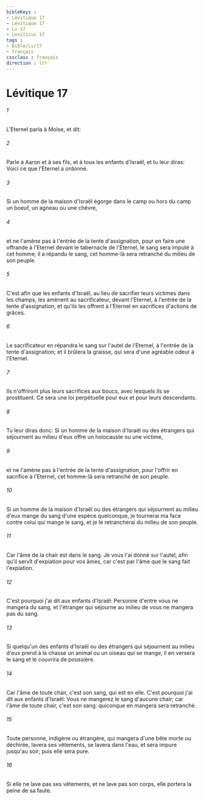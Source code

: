 ```yaml
---
bibleKeys : 
- Lévitique 17
- Lévitique 17
- Lv 17
- Leviticus 17
tags : 
- Bible/Lv/17
- français
cssclass : français
direction : ltr
---
```


# Lévitique 17

###### 1
L'Eternel parla à Moïse, et dit:
###### 2
Parle à Aaron et à ses fils, et à tous les enfants d'Israël, et tu leur diras: Voici ce que l'Eternel a ordonné.
###### 3
Si un homme de la maison d'Israël égorge dans le camp ou hors du camp un boeuf, un agneau ou une chèvre,
###### 4
et ne l'amène pas à l'entrée de la tente d'assignation, pour en faire une offrande à l'Eternel devant le tabernacle de l'Eternel, le sang sera imputé à cet homme; il a répandu le sang, cet homme-là sera retranché du milieu de son peuple.
###### 5
C'est afin que les enfants d'Israël, au lieu de sacrifier leurs victimes dans les champs, les amènent au sacrificateur, devant l'Eternel, à l'entrée de la tente d'assignation, et qu'ils les offrent à l'Eternel en sacrifices d'actions de grâces.
###### 6
Le sacrificateur en répandra le sang sur l'autel de l'Eternel, à l'entrée de la tente d'assignation; et il brûlera la graisse, qui sera d'une agréable odeur à l'Eternel.
###### 7
Ils n'offriront plus leurs sacrifices aux boucs, avec lesquels ils se prostituent. Ce sera une loi perpétuelle pour eux et pour leurs descendants.
###### 8
Tu leur diras donc: Si un homme de la maison d'Israël ou des étrangers qui séjournent au milieu d'eux offre un holocauste ou une victime,
###### 9
et ne l'amène pas à l'entrée de la tente d'assignation, pour l'offrir en sacrifice à l'Eternel, cet homme-là sera retranché de son peuple.
###### 10
Si un homme de la maison d'Israël ou des étrangers qui séjournent au milieu d'eux mange du sang d'une espèce quelconque, je tournerai ma face contre celui qui mange le sang, et je le retrancherai du milieu de son peuple.
###### 11
Car l'âme de la chair est dans le sang. Je vous l'ai donné sur l'autel, afin qu'il servît d'expiation pour vos âmes, car c'est par l'âme que le sang fait l'expiation.
###### 12
C'est pourquoi j'ai dit aux enfants d'Israël: Personne d'entre vous ne mangera du sang, et l'étranger qui séjourne au milieu de vous ne mangera pas du sang.
###### 13
Si quelqu'un des enfants d'Israël ou des étrangers qui séjournent au milieu d'eux prend à la chasse un animal ou un oiseau qui se mange, il en versera le sang et le couvrira de poussière.
###### 14
Car l'âme de toute chair, c'est son sang, qui est en elle. C'est pourquoi j'ai dit aux enfants d'Israël: Vous ne mangerez le sang d'aucune chair; car l'âme de toute chair, c'est son sang: quiconque en mangera sera retranché.
###### 15
Toute personne, indigène ou étrangère, qui mangera d'une bête morte ou déchirée, lavera ses vêtements, se lavera dans l'eau, et sera impure jusqu'au soir; puis elle sera pure.
###### 16
Si elle ne lave pas ses vêtements, et ne lave pas son corps, elle portera la peine de sa faute.
